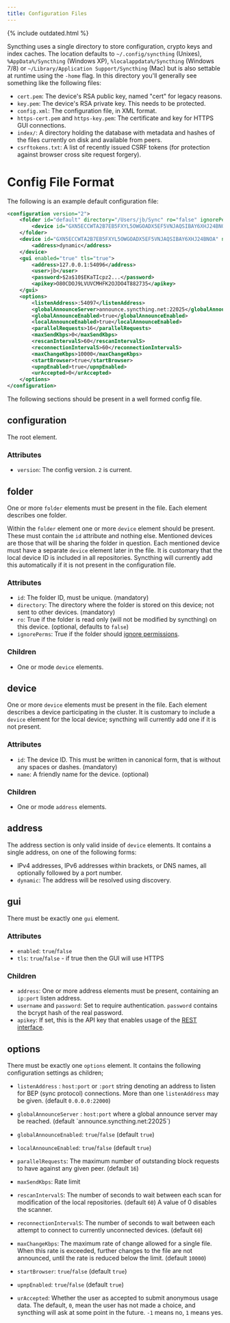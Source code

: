 ```yaml
---
title: Configuration Files
---
```


{% include outdated.html %}

Syncthing uses a single directory to store configuration, crypto keys and index caches. The location defaults to `~/.config/syncthing` (Unixes), `%AppData%/Syncthing` (Windows XP), `%localappdata%/Syncthing` (Windows 7/8) or `~/Library/Application Support/Syncthing` (Mac) but is also settable at runtime using the `-home` flag. In this directory you'll generally see something like the following files:

* `cert.pem`: The device's RSA public key, named "cert" for legacy reasons.
* `key.pem`: The device's RSA private key. This needs to be protected.
* `config.xml`: The configuration file, in XML format.
* `https-cert.pem` and `https-key.pem`: The certificate and key for HTTPS GUI connections.
* `index/`: A directory holding the database with metadata and hashes of the files currently on disk and available from peers.
* `csrftokens.txt`: A list of recently issued CSRF tokens (for protection against browser cross site request forgery).

# Config File Format

The following is an example default configuration file:

```xml
<configuration version="2">
    <folder id="default" directory="/Users/jb/Sync" ro="false" ignorePerms="false">
        <device id="GXN5ECCWTA2B7EB5FXYL5OWGOADX5EF5VNJAQSIBAY6XHJ24BNOA"></device>
    </folder>
    <device id="GXN5ECCWTA2B7EB5FXYL5OWGOADX5EF5VNJAQSIBAY6XHJ24BNOA" name="jborg-mbp">
        <address>dynamic</address>
    </device>
    <gui enabled="true" tls="true">
        <address>127.0.0.1:54096</address>
        <user>jb</user>
        <password>$2a$10$EKaTIcpz2...</password>
        <apikey>O80CDOJ9LVUVCMHFK2OJDO4T882735</apikey>
    </gui>
    <options>
        <listenAddress>:54097</listenAddress>
        <globalAnnounceServer>announce.syncthing.net:22025</globalAnnounceServer>
        <globalAnnounceEnabled>true</globalAnnounceEnabled>
        <localAnnounceEnabled>true</localAnnounceEnabled>
        <parallelRequests>16</parallelRequests>
        <maxSendKbps>0</maxSendKbps>
        <rescanIntervalS>60</rescanIntervalS>
        <reconnectionIntervalS>60</reconnectionIntervalS>
        <maxChangeKbps>10000</maxChangeKbps>
        <startBrowser>true</startBrowser>
        <upnpEnabled>true</upnpEnabled>
        <urAccepted>0</urAccepted>
    </options>
</configuration>
```

The following sections should be present in a well formed config file.

## configuration

The root element.

### Attributes

* `version`: The config version. `2` is current.

## folder

One or more `folder` elements must be present in the file. Each element describes one folder.

Within the `folder` element one or more `device` element should be present. These must contain the `id` attribute and nothing else. Mentioned devices are those that will be sharing the folder in question. Each mentioned device must have a separate `device` element later in the file. It is customary that the local device ID is included in all repositories. Syncthing will currently add this automatically if it is not present in the configuration file.

### Attributes

* `id`: The folder ID, must be unique. (mandatory)
* `directory`: The directory where the folder is stored on this device; not sent to other devices. (mandatory)
* `ro`: True if the folder is read only (will not be modified by syncthing) on this device. (optional, defaults to `false`)
* `ignorePerms`: True if the folder should [ignore permissions](http://forum.syncthing.net/t/v0-8-10-ignore-permissions/263).

### Children

* One or mode `device` elements.

## device

One or more `device` elements must be present in the file. Each element describes a device participating in the cluster. It is customary to include a `device` element for the local device; syncthing will currently add one if it is not present.

### Attributes

* `id`: The device ID. This must be written in canonical form, that is without any spaces or dashes. (mandatory)
* `name`: A friendly name for the device. (optional)

### Children

* One or mode `address` elements.

## address

The address section is only valid inside of `device` elements. It contains a single address, on one of the following forms:

* IPv4 addresses, IPv6 addresses within brackets, or DNS names, all optionally followed by a port number.
* `dynamic`: The address will be resolved using discovery.

## gui

There must be exactly one `gui` element.

### Attributes

* `enabled`: `true`/`false`
* `tls`: `true`/`false` - if true then the GUI will use HTTPS

### Children

* `address`: One or more address elements must be present, containing an `ip:port` listen address.
* `username` and `password`: Set to require authentication. `password` contains the bcrypt hash of the real password.
* `apikey`: If set, this is the API key that enables usage of the [REST interface]().

## options

There must be exactly one `options` element. It contains the following configuration settings as children;

* `listenAddress`&nbsp;: `host:port` or `:port` string denoting an address to listen for BEP (sync protocol) connections. More than one `listenAddress` may be given. (default `0.0.0.0:22000`)

* `globalAnnounceServer`&nbsp;: `host:port` where a global announce server may be reached. (default `announce.syncthing.net:22025´)

* `globalAnnounceEnabled`: `true`/`false` (default `true`)

* `localAnnounceEnabled`: `true`/`false` (default `true`)

* `parallelRequests`: The maximum number of outstanding block requests to have against any given peer. (default `16`)

* `maxSendKbps`: Rate limit

* `rescanIntervalS`: The number of seconds to wait between each scan for modification of the local repositories. (default `60`) A value of 0 disables the scanner.

* `reconnectionIntervalS`: The number of seconds to wait between each attempt to connect to currently unconnected devices. (default `60`)

* `maxChangeKbps`: The maximum rate of change allowed for a single file. When this rate is exceeded, further changes to the file are not announced, until the rate is reduced below the limit. (default `10000`)

* `startBrowser`: `true`/`false` (default `true`)

* `upnpEnabled`: `true`/`false` (default `true`)

* `urAccepted`: Whether the user as accepted to submit anonymous usage data. The default, `0`, mean the user has not made a choice, and syncthing will ask at some point in the future. `-1` means no, `1` means yes.
